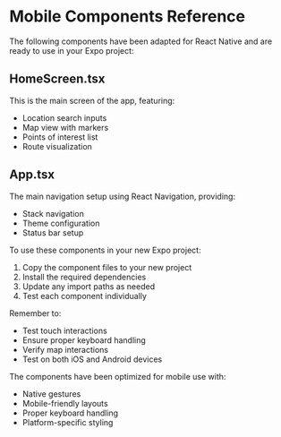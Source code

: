 # Mobile Components Reference

The following components have been adapted for React Native and are ready to use in your Expo project:

## HomeScreen.tsx
This is the main screen of the app, featuring:
- Location search inputs
- Map view with markers
- Points of interest list
- Route visualization

## App.tsx
The main navigation setup using React Navigation, providing:
- Stack navigation
- Theme configuration
- Status bar setup

To use these components in your new Expo project:

1. Copy the component files to your new project
2. Install the required dependencies
3. Update any import paths as needed
4. Test each component individually

Remember to:
- Test touch interactions
- Ensure proper keyboard handling
- Verify map interactions
- Test on both iOS and Android devices

The components have been optimized for mobile use with:
- Native gestures
- Mobile-friendly layouts
- Proper keyboard handling
- Platform-specific styling
